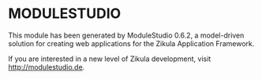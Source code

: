MODULESTUDIO
============

This module has been generated by ModuleStudio 0.6.2, a model-driven solution
for creating web applications for the Zikula Application Framework.

If you are interested in a new level of Zikula development, visit http://modulestudio.de.
